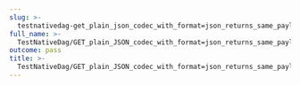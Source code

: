 ```yaml
---
slug: >-
  testnativedag-get_plain_json_codec_with_format=json_returns_same_payload_as_format=dag-json_but_with_plain_content-type
full_name: >-
  TestNativeDag/GET_plain_JSON_codec_with_format=json_returns_same_payload_as_format=dag-json_but_with_plain_Content-Type
outcome: pass
title: >-
  TestNativeDag/GET_plain_JSON_codec_with_format=json_returns_same_payload_as_format=dag-json_but_with_plain_Content-Type
---
```


